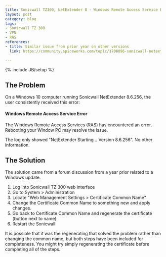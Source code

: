 ```yaml
---
title: Sonicwall TZ300, NetExtender 8 - Windows Remote Access Service Error
layout: post
category: blog
tags:
- Sonicwall TZ 300
- VPN
- RAS
references:
- title: Similar issue from prior year on other versions
  link: https://community.spiceworks.com/topic/1708896-sonicwall-netextender-went-bad-after-windows-update

---
```

{% include JB/setup %}

## The Problem

On a Windows 10 computer running Sonicwall NetExtender 8.6.256, the user consistently received this error:

<div class="well"><h4>Windows Remote Access Service Error</h4><p>The Windows Remote Access Services (RAS) has encountered an error. Rebooting your Window PC may resolve the issue.</p></div>

The log only showed "NetExtender Starting... Version 8.6.256". No other information.

## The Solution

The solution came from a forum discussion from a year prior related to a Windows update.

1. Log into Sonicwall TZ 300 web interface
1. Go to System > Administration
1. Locate "Web Management Settings > Certificate Common Name"
1. Change the Certificate Common Name to something new and apply changes.
1. Go back to Certificate Common Name and regenerate the certificate (button next to name)
1. Restart the Sonicwall

It is possible that it was the regenerating that solved the problem rather than changing the common name, but both steps have been included for completeness.
You might try simply regenerating the certificate before completing all of the steps.
